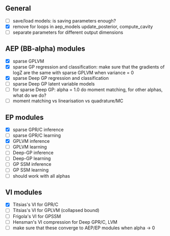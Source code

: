 ## General

- [ ] save/load models: is saving parameters enough?
- [x] remove for loops in aep_models update_posterior, compute_cavity
- [ ] separate parameters for different output dimensions

## AEP (BB-alpha) modules

- [x] sparse GPLVM
- [x] sparse GP regression and classification: make sure that the gradients of logZ 
are the same with sparse GPLVM when variance = 0
- [x] sparse Deep GP regression and classification
- [ ] sparse Deep GP latent variable models
- [ ] for sparse Deep GP: alpha = 1.0 do moment matching, 
for other alphas, what do we do?
- [ ] moment matching vs linearisation vs quadrature/MC

## EP modules

- [x] sparse GPR/C inference
- [ ] sparse GPR/C learning
- [x] GPLVM inference
- [ ] GPLVM learning
- [ ] Deep-GP inference
- [ ] Deep-GP learning
- [ ] GP SSM inference
- [ ] GP SSM learning
- [ ] should work with all alphas

## VI modules

- [x] Titsias's VI for GPR/C
- [ ] Titsias's VI for GPLVM (collapsed bound)
- [ ] Frigola's VI for GPSSM
- [ ] Hensman's VI compression for Deep GPR/C, LVM
- [ ] make sure that these converge to AEP/EP modules when alpha -> 0